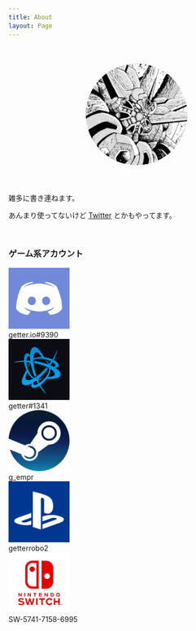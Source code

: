 ```yaml
---
title: About
layout: Page
---
```


  <div style="text-align:center;color:#fff;margin-bottom:15px;">
    書いてる人
  </div>
  <div style="text-align:center">
    <img src="/images/prf.jpg" width="200" style="border-radius:100%">
  </div>
  <div style="text-align:center;color:#fff">
  竜馬(g_empr)
  </div>
<br>

雑多に書き連ねます。

あんまり使ってないけど [Twitter](https://twitter.com/g_empr) とかもやってます。

<br>

### ゲーム系アカウント

<div class="prfBox">
  <div class="prfItem">
  <a href="https://discord.gg/DHFHmsk" target="_blank"><img src="/images/posts/dis.png" height="120"></a>
  <div class="ac">getter.io#9390</div>
  </div>
  <div class="prfItem">
  <a href="https://www.blizzard.com/ja-jp/" target="_blank"><img src="/images/posts/bli.png" height="120"></a>
  <div class="ac">getter#1341</div>
  </div>
  <div class="prfItem">
  <a href="https://steamcommunity.com/id/g_empr/" target="_blank"><img src="/images/posts/st.png" height="120"></a>
  <div class="ac">g_empr</div>
  </div>
  <div class="prfItem">
  <a href="https://www.jp.playstation.com/psn/" target="_blank"><img src="/images/posts/ps.png" height="120"></a>
  <div class="ac">getterrobo2</div>
  </div>
  <div class="prfItem">
  <a href="https://www.nintendo.co.jp/hardware/switch/" target="_blank"><img src="/images/posts/ns.jpg" height="120"></a>
  <div class="ac">SW-5741-7158-6995</div>
  </div>
</div>
